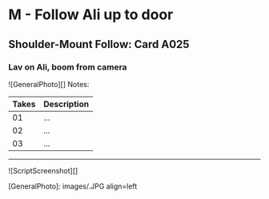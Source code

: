 #  M - Follow Ali up to door

## Shoulder-Mount Follow: Card A025

### Lav on Ali, boom from camera

![GeneralPhoto][]
Notes: 

| Takes | Description |
|:---|:----|
| 01 | ... |
| 02 | ... |
| 03 | ... |

----

![ScriptScreenshot][]


[GeneralPhoto]:  images/.JPG align=left
